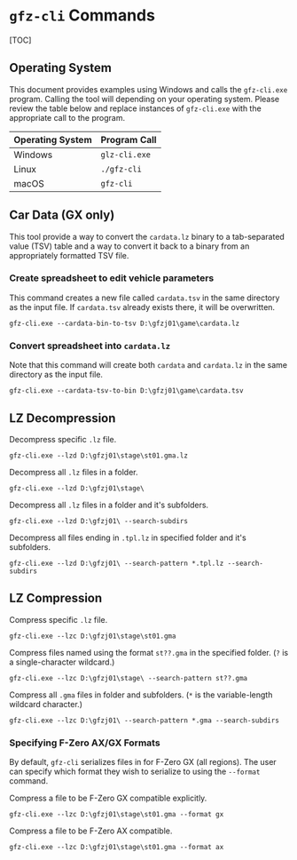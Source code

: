 # `gfz-cli` Commands

[TOC]

## Operating System

This document provides examples using Windows and calls the `gfz-cli.exe` program. Calling the tool will depending on your operating system. Please review the table below and replace instances of `gfz-cli.exe` with the appropriate call to the program.

| Operating System | Program Call  |
| ---------------- | ------------- |
| Windows          | `glz-cli.exe` |
| Linux            | `./gfz-cli`   |
| macOS            | `gfz-cli`     |



## Car Data (GX only)

This tool provide a way to convert the `cardata.lz` binary to a tab-separated value (TSV) table and a way to convert it back to a binary from an appropriately formatted TSV file.

### Create spreadsheet to edit vehicle parameters

This command creates a new file called `cardata.tsv` in the same directory as the input file. If `cardata.tsv` already exists there, it will be overwritten.

```shell
gfz-cli.exe --cardata-bin-to-tsv D:\gfzj01\game\cardata.lz
```

### Convert spreadsheet into `cardata.lz`

Note that this command will create both `cardata` and `cardata.lz` in the same directory as the input file.

```shell
gfz-cli.exe --cardata-tsv-to-bin D:\gfzj01\game\cardata.tsv
```



## LZ Decompression

Decompress specific `.lz` file.

```shell
gfz-cli.exe --lzd D:\gfzj01\stage\st01.gma.lz
```

Decompress all `.lz` files in a folder.

```shell
gfz-cli.exe --lzd D:\gfzj01\stage\
```

Decompress all `.lz` files in a folder and it's subfolders.

```shell
gfz-cli.exe --lzd D:\gfzj01\ --search-subdirs
```

Decompress all files ending in `.tpl.lz` in specified folder and it's subfolders.

```shell
gfz-cli.exe --lzd D:\gfzj01\ --search-pattern *.tpl.lz --search-subdirs 
```



## LZ Compression

Compress specific `.lz` file.

```shell
gfz-cli.exe --lzc D:\gfzj01\stage\st01.gma
```

Compress files named using the format `st??.gma` in the specified folder. (`?` is a single-character wildcard.)

```shell
gfz-cli.exe --lzc D:\gfzj01\stage\ --search-pattern st??.gma
```

Compress all `.gma` files in folder and subfolders. (`*` is the variable-length wildcard character.)

```shell
gfz-cli.exe --lzc D:\gfzj01\ --search-pattern *.gma --search-subdirs
```

### Specifying F-Zero AX/GX Formats

By default, `gfz-cli` serializes files in for F-Zero GX (all regions). The user can specify which format they wish to serialize to using the `--format` command. 

Compress a file to be F-Zero GX compatible explicitly.

```shell
gfz-cli.exe --lzc D:\gfzj01\stage\st01.gma --format gx
```

Compress a file to be F-Zero AX compatible.

```shell
gfz-cli.exe --lzc D:\gfzj01\stage\st01.gma --format ax
```

